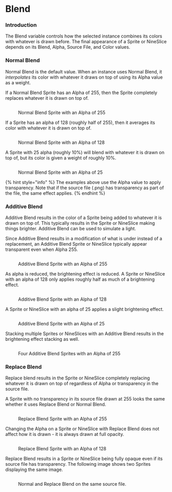 # Blend

### Introduction

The Blend variable controls how the selected instance combines its colors with whatever is drawn before. The final appearance of a Sprite or NineSlice depends on its Blend, Alpha, Source File, and Color values.

### Normal Blend

Normal Blend is the default value. When an instance uses Normal Blend, it _interpolates_ its color with whatever it draws on top of using its Alpha value as a weight.

If a Normal Blend Sprite has an Alpha of 255, then the Sprite completely replaces whatever it is drawn on top of.

<figure><img src="../../../.gitbook/assets/image (2) (1) (1) (1) (1) (1) (1) (1).png" alt=""><figcaption><p>Normal Blend Sprite with an Alpha of 255</p></figcaption></figure>

If a Sprite has an alpha of 128 (roughly half of 255), then it averages its color with whatever it is drawn on top of.

<figure><img src="../../../.gitbook/assets/image (1) (1) (1) (1) (1) (1) (1) (1) (1) (1) (1) (1).png" alt=""><figcaption><p>Normal Blend Sprite with an Alpha of 128</p></figcaption></figure>

A Sprite with 25 alpha (roughly 10%) will blend with whatever it is drawn on top of, but its color is given a weight of roughly 10%.

<figure><img src="../../../.gitbook/assets/image (2) (1) (1) (1) (1) (1) (1) (1) (1).png" alt=""><figcaption><p>Normal Blend Sprite with an Alpha of 25</p></figcaption></figure>

{% hint style="info" %}
The examples above use the Alpha value to apply transparency. Note that if the source file (.png) has transparency as part of the file, the same effect applies.
{% endhint %}

### Additive Blend

Additive Blend results in the color of a Sprite being added to whatever it is drawn on top of. This typically results in the Sprite or NineSlice making things brighter. Additive Blend can be used to simulate a light.

Since Additive Blend results in a modification of what is under instead of a replacement, an Additive Blend Sprite or NineSlice typically appear transparent even when Alpha 255.

<figure><img src="../../../.gitbook/assets/image (3) (1).png" alt=""><figcaption><p>Additive Blend Sprite with an Alpha of 255</p></figcaption></figure>

As alpha is reduced, the brightening effect is reduced. A Sprite or NineSlice with an alpha of 128 only applies roughly half as much of a brightening effect.

<figure><img src="../../../.gitbook/assets/image (4) (1).png" alt=""><figcaption><p>Additive Blend Sprite with an Alpha of 128</p></figcaption></figure>

A Sprite or NineSlice with an alpha of 25 applies a slight brightening effect.

<figure><img src="../../../.gitbook/assets/image (5).png" alt=""><figcaption><p>Additive Blend Sprite with an Alpha of 25</p></figcaption></figure>

Stacking multiple Sprites or NineSlices with an Additive Blend results in the brightening effect stacking as well.

<figure><img src="../../../.gitbook/assets/image (6).png" alt=""><figcaption><p>Four Additive Blend Sprites with an Alpha of 255</p></figcaption></figure>

### Replace Blend

Replace blend results in the Sprite or NineSlice completely replacing whatever it is drawn on top of regardless of Alpha or transparency in the source file.

A Sprite with no transparency in its source file drawn at 255 looks the same whether it uses Replace Blend or Normal Blend.

<figure><img src="../../../.gitbook/assets/image (7).png" alt=""><figcaption><p>Replace Blend Sprite with an Alpha of 255</p></figcaption></figure>

Changing the Alpha on a Sprite or NineSlice with Replace Blend does not affect how it is drawn - it is always drawn at full opacity.

<figure><img src="../../../.gitbook/assets/image (8).png" alt=""><figcaption><p>Replace Blend Sprite with an Alpha of 128</p></figcaption></figure>

Replace Blend results in a Sprite or NineSlice being fully opaque even if its source file has transparency. The following image shows two Sprites displaying the same image.

<figure><img src="../../../.gitbook/assets/image (9).png" alt=""><figcaption><p>Normal and Replace Blend on the same source file.</p></figcaption></figure>
